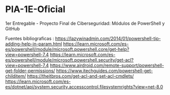 # PIA-1E-Oficial
1er Entregable - Proyecto Final de Ciberseguridad: Módulos de PowerShell y GitHub 


Fuentes bibliograficas :
https://lazywinadmin.com/2014/01/powershell-tip-adding-help-in-param.html
https://learn.microsoft.com/es-es/powershell/module/microsoft.powershell.core/get-help?view=powershell-7.4
https://learn.microsoft.com/es-es/powershell/module/microsoft.powershell.security/get-acl?view=powershell-7.4
https://www.airdroid.com/remote-support/powershell-get-folder-permissions/
https://www.itechguides.com/powershell-get-childitem/
https://theitbros.com/get-acl-and-set-acl-cmdlets/
https://learn.microsoft.com/es-es/dotnet/api/system.security.accesscontrol.filesystemrights?view=net-8.0
